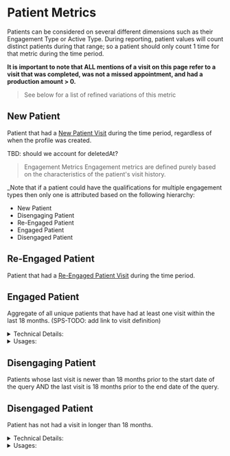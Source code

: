 # Patient Metrics

Patients can be considered on several different dimensions such as their Engagement Type or Active Type. During reporting, patient values will count distinct patients during that range; so a patient should only count 1 time for that metric during the time period. 

**It is important to note that ALL mentions of a visit on this page refer to a visit that was completed, was not a missed appointment, and had a production amount > 0.**

> See below for a list of refined variations of this metric

## New Patient
Patient that had a [New Patient Visit](/CareCru/analytics-service/wiki/Visits#new-patient-visits) during the time period, regardless of when the profile was created.

TBD: should we account for deletedAt?

> Engagement Metrics
> Engagement metrics are defined purely based on the characteristics of the patient's visit history. 

_Note that if a patient could have the qualifications for multiple engagement types then only one is attributed based on the following hierarchy:
* New Patient
* Disengaging Patient 
* Re-Engaged Patient
* Engaged Patient
* Disengaged Patient

## Re-Engaged Patient
Patient that had a [Re-Engaged Patient Visit](/CareCru/analytics-service/wiki/Visits#re-engaged-patient-visits) during the time period.

## Engaged Patient
Aggregate of all unique patients that have had at least one visit within the last 18 months. (SPS-TODO: add link to visit definition)

<details>
<summary>Technical Details:</summary>

* DeliveredProcedure
  * SPS TODO
  * uses COUNT( DISTINCT patientId )
  * see [Historical Production](#historical-production)
  * procedureCode NOT IN `MissedAppointmentCodes` (defined below)
  * totalAmount > 0
* Patient
  * note: status can be Active or Inactive
  * note: deletedAt can be set
* AccountConfiguration
  * APPOINTMENT_MISSED_CUSTOM_KEY for the accountId defines the values identified as `MissedAppointmentCodes`
</details>

<details>
  <summary>Usages:</summary>

### Dashboard
### Reporting

</details>

## Disengaging Patient
Patients whose last visit is newer than 18 months prior to the start date of the query AND the last visit is 18 months prior to the end date of the query.

## Disengaged Patient
Patient has not had a visit in longer than 18 months.

<details>
<summary>Technical Details:</summary>

* see [Historical Patient Visits](#historical-patient-visits)
* DeliveredProcedure
  * see [Today's Completed Production](#todays-completed-production)
</details>

<details>
  <summary>Usages:</summary>

#### Dashboard
#### Reporting

</details>

